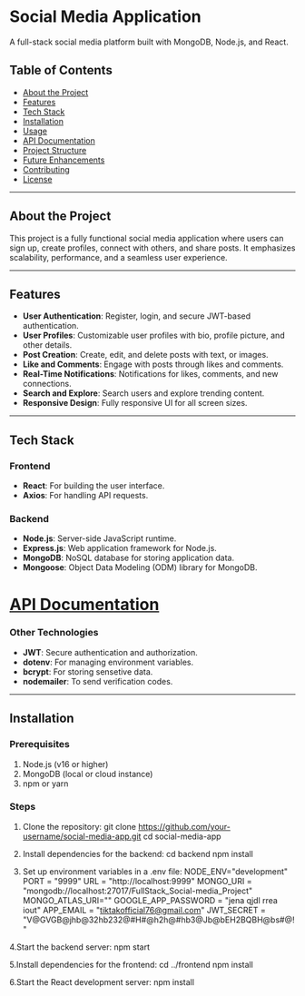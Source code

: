 # Social Media Application

A full-stack social media platform built with MongoDB, Node.js, and React.

## Table of Contents

- [About the Project](#about-the-project)
- [Features](#features)
- [Tech Stack](#tech-stack)
- [Installation](#installation)
- [Usage](#usage)
- [API Documentation](#api-documentation)
- [Project Structure](#project-structure)
- [Future Enhancements](#future-enhancements)
- [Contributing](#contributing)
- [License](#license)

---

## About the Project

This project is a fully functional social media application where users can sign up, create profiles, connect with others, and share posts. It emphasizes scalability, performance, and a seamless user experience.

---

## Features

- **User Authentication**: Register, login, and secure JWT-based authentication.
- **User Profiles**: Customizable user profiles with bio, profile picture, and other details.
- **Post Creation**: Create, edit, and delete posts with text, or images.
- **Like and Comments**: Engage with posts through likes and comments.
- **Real-Time Notifications**: Notifications for likes, comments, and new connections.
- **Search and Explore**: Search users and explore trending content.
- **Responsive Design**: Fully responsive UI for all screen sizes.

---

## Tech Stack

### Frontend
- **React**: For building the user interface.
- **Axios**: For handling API requests.

### Backend
- **Node.js**: Server-side JavaScript runtime.
- **Express.js**: Web application framework for Node.js.
- **MongoDB**: NoSQL database for storing application data.
- **Mongoose**: Object Data Modeling (ODM) library for MongoDB.
# [API Documentation](https://documenter.getpostman.com/view/36795440/2sAY52bJjm)

### Other Technologies
- **JWT**: Secure authentication and authorization.
- **dotenv**: For managing environment variables.
- **bcrypt**: For storing sensetive data.
- **nodemailer**: To send verification codes.
---

## Installation

### Prerequisites
1. Node.js (v16 or higher)
2. MongoDB (local or cloud instance)
3. npm or yarn

### Steps

1. Clone the repository:
   git clone https://github.com/your-username/social-media-app.git
   cd social-media-app

2. Install dependencies for the backend:
  cd backend
  npm install
3. Set up environment variables in a .env file:
  NODE_ENV="development"
   PORT = "9999"
   URL = "http://localhost:9999"
   MONGO_URI = "mongodb://localhost:27017/FullStack_Social-media_Project"
   MONGO_ATLAS_URI=""
   GOOGLE_APP_PASSWORD = "jena qjdl rrea iout"
   APP_EMAIL = "tiktakofficial76@gmail.com"
   JWT_SECRET = "V@GVGB@jhb@32hb232@#H#@h2h@#hb3@Jb@bEH2BQBH@bs#@!"

   
4.Start the backend server:
  npm start
  
5.Install dependencies for the frontend:
  cd ../frontend
  npm install
  
6.Start the React development server:
  npm install
